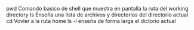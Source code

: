 pwd Comando basico de shell que muestra en pantalla la ruta del working directory
ls  Enseña una lista de archivos y directorios del directorio actual
cd  Vovler a la ruta home
ls -l enseña de forma larga el dictorio actual
